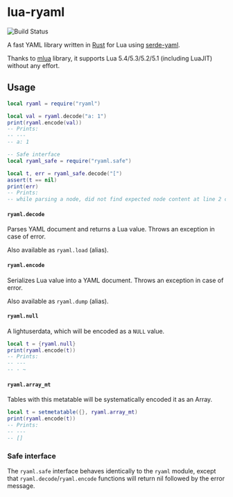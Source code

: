 # lua-ryaml
![Build Status]

[Build Status]: https://github.com/khvzak/lua-ryaml/workflows/CI/badge.svg

A fast YAML library written in [Rust] for Lua using [serde-yaml].

Thanks to [mlua] library, it supports Lua 5.4/5.3/5.2/5.1 (including LuaJIT) without any effort.

[Rust]: https://www.rust-lang.org
[serde-yaml]: https://github.com/dtolnay/serde-yaml
[mlua]: https://github.com/khvzak/mlua

## Usage

```lua
local ryaml = require("ryaml")

local val = ryaml.decode("a: 1")
print(ryaml.encode(val))
-- Prints:
-- ---
-- a: 1

-- Safe interface
local ryaml_safe = require("ryaml.safe")

local t, err = ryaml_safe.decode("[")
assert(t == nil)
print(err)
-- Prints:
-- while parsing a node, did not find expected node content at line 2 column 1
```

#### `ryaml.decode`

Parses YAML document and returns a Lua value. Throws an exception in case of error.

Also available as `ryaml.load` (alias).

#### `ryaml.encode`

Serializes Lua value into a YAML document. Throws an exception in case of error.

Also available as `ryaml.dump` (alias).

#### `ryaml.null`

A lightuserdata, which will be encoded as a `NULL` value.

```lua
local t = {ryaml.null}
print(ryaml.encode(t))
-- Prints:
-- ---
-- - ~
```

#### `ryaml.array_mt`

Tables with this metatable will be systematically encoded it as an Array.

```lua
local t = setmetatable({}, ryaml.array_mt)
print(ryaml.encode(t))
-- Prints:
-- ---
-- []
```

### Safe interface

The `ryaml.safe` interface behaves identically to the `ryaml` module, except that `ryaml.decode`/`ryaml.encode` functions will return nil followed by the error message.
